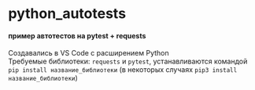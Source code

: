 # python_autotests
#### пример автотестов на pytest + requests

Создавались в VS Code с расширением Python  
Требуемые библиотеки: `requests` и `pytest`, устанавливаются командой `pip install название_библиотеки` (в некоторых случаях `pip3 install название_библиотеки`)

